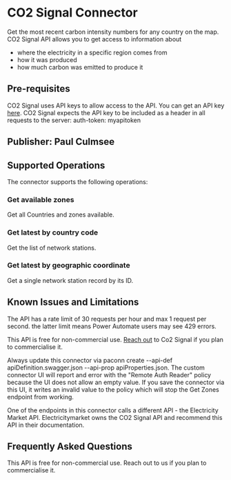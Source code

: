 # CO2 Signal Connector
Get the most recent carbon intensity numbers for any country on the map. CO2 Signal API allows you to get access to information about

* where the electricity in a specific region comes from
* how it was produced
* how much carbon was emitted to produce it

## Pre-requisites
CO2 Signal uses API keys to allow access to the API. You can get an API key [here](https://co2signal.com/).
CO2 Signal expects the API key to be included as a header in all requests to the server: 
auth-token: myapitoken

## Publisher: Paul Culmsee

## Supported Operations
The connector supports the following operations:

### Get available zones
Get all Countries and zones available.

### Get latest by country code
Get the list of network stations.

### Get latest by geographic coordinate
Get a single network station record by its ID.

## Known Issues and Limitations
The API has a rate limit of 30 requests per hour and max 1 request per second. the latter limit means Power Automate users may see 429 errors. 

This API is free for non-commercial use. [Reach out](mailto://hello@electricitymap.org) to Co2 Signal if you plan to commercialise it.

Always update this connector via paconn create --api-def apiDefinition.swagger.json --api-prop apiProperties.json. 
The custom connector UI will report and error with the "Remote Auth Reader" policy because the UI does not allow an empty value. 
If you save the connector via this UI, it writes an invalid value to the policy which will stop the Get Zones endpoint from working.

One of the endpoints in this connector calls a different API - the Electricity Market API. Electricitymarket owns the CO2 Signal API and recommend this API in their documentation.

## Frequently Asked Questions
This API is free for non-commercial use. Reach out to us if you plan to commercialise it.


